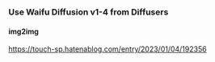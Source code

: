 ### Use Waifu Diffusion v1-4 from Diffusers
#### img2img
https://touch-sp.hatenablog.com/entry/2023/01/04/192356
